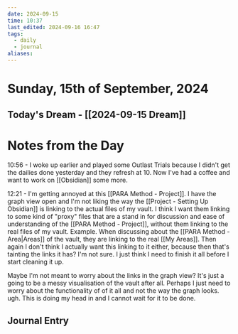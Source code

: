 ```yaml
---
date: 2024-09-15
time: 10:37
last_edited: 2024-09-16 16:47
tags:
  - daily
  - journal
aliases: 
---
```

# Sunday, 15th of September, 2024

## Today's Dream - [[2024-09-15 Dream]]

# Notes from the Day
10:56 - I woke up earlier and played some Outlast Trials because I didn't get the dailies done yesterday and they refresh at 10.
Now I've had a coffee and want to work on [[Obsidian]] some more.

12:21 - I'm getting annoyed at this [[PARA Method - Project]]. I have the graph view open and I'm not liking the way the [[Project - Setting Up Obsidian]] is linking to the actual files of my vault. I think I want them linking to some kind of "proxy" files that are a stand in for discussion and ease of understanding of the [[PARA Method - Project]], without them linking to the real files of my vault.
Example. When discussing about the [[PARA Method - Area|Areas]] of the vault, they are linking to the real [[My Areas]]. Then again I don't think I actually want this linking to it either, because then that's tainting the links it has? I'm not sure. I just think I need to finish it all before I start cleaning it up.

Maybe I'm not meant to worry about the links in the graph view? It's just a going to be a messy visualisation of the vault after all. Perhaps I just need to worry about the functionality of of it all and not the way the graph looks. ugh. This is doing my head in and I cannot wait for it to be done.

## Journal Entry
